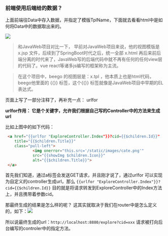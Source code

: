 ### 前端使用后端给的数据？

上面前端往Data中存入数据，并指定了模版TplName，下面就去看看html中是如何将Data中的数据取出来的。

![](/Users/dxm/Desktop/项目笔记/image/5.png)

>  和JavaWeb项目对比一下， 早前对JavaWeb项目来说，他的视图模版是 x.jsp 文件，后续到了SpringBoot时代之后，统一全部 x.html  再后来前后端分离的时代来了，JavaWeb写的后端代码中就不再有任何的任何view层的代码了。vue react等诸多js编写的框架称为主流。

> 在这个项目中，beego 的视图层是：x.tpl ，他本质上也是html代码，beego他里面的 {{}} 标签，这个{{}} 标签就像是JavaWeb项目中早期的EL 表达式。

页面上写了一部分注释了，再补充一点： urlfor

**urlfor作用： 它是个关键字，允许我们根据自己写的Controller中的方法来生成 url**

比如上图中的如下代码：

```html
 <a href="{{urlfor "ExploreController.Index"}}?cid={{$children.Id}}" 
    title="{{$children.Title}}" 
    class="pull-left">
  			<img onerror="this.src='/static/images/cate.png'" 
       		src="{{showImg $children.Icon}}" 
       		alt="{{$children.Title}}">
 </a>
```

首先我们知道，通过a标签会发送GET请求，并且刚才说了，通过urlfor 可以实现为自定义的controller生成url，那么 `{{urlfor "ExploreController.Index"}}?cid={{$children.Id}}` 目的就是将请求转发到ExploreController中的Index方法上，并且携带着参数cid。

那最终生成的结果是怎么样的呢？ 这其实就取决于我们在router中是怎么定义的，如下：![](/Users/dxm/Desktop/项目笔记/image/6.png)

所以说最终生成的url：`http://localhost:8880/explore?cid=xxx` 请求被打向后台编写的controler中的指定方法。

### 